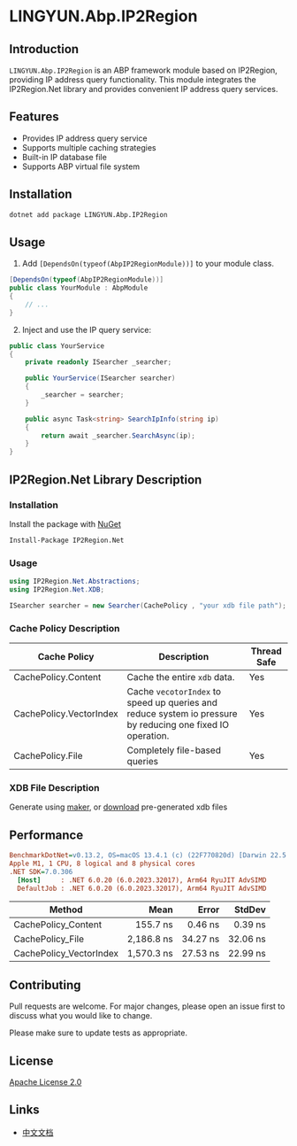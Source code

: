 # LINGYUN.Abp.IP2Region

## Introduction

`LINGYUN.Abp.IP2Region` is an ABP framework module based on IP2Region, providing IP address query functionality. This module integrates the IP2Region.Net library and provides convenient IP address query services.

## Features

* Provides IP address query service
* Supports multiple caching strategies
* Built-in IP database file
* Supports ABP virtual file system

## Installation

```bash
dotnet add package LINGYUN.Abp.IP2Region
```

## Usage

1. Add `[DependsOn(typeof(AbpIP2RegionModule))]` to your module class.

```csharp
[DependsOn(typeof(AbpIP2RegionModule))]
public class YourModule : AbpModule
{
    // ...
}
```

2. Inject and use the IP query service:

```csharp
public class YourService
{
    private readonly ISearcher _searcher;

    public YourService(ISearcher searcher)
    {
        _searcher = searcher;
    }

    public async Task<string> SearchIpInfo(string ip)
    {
        return await _searcher.SearchAsync(ip);
    }
}
```

## IP2Region.Net Library Description

### Installation

Install the package with [NuGet](https://www.nuget.org/packages/IP2Region.Net)

```bash
Install-Package IP2Region.Net
```

### Usage

```csharp
using IP2Region.Net.Abstractions;
using IP2Region.Net.XDB;

ISearcher searcher = new Searcher(CachePolicy , "your xdb file path");
```

### Cache Policy Description
| Cache Policy            | Description                                                                                                | Thread Safe |
|-------------------------|------------------------------------------------------------------------------------------------------------|-------------|
| CachePolicy.Content     | Cache the entire `xdb` data.                                                                               | Yes         |
| CachePolicy.VectorIndex | Cache `vecotorIndex` to speed up queries and reduce system io pressure by reducing one fixed IO operation. | Yes         |
| CachePolicy.File        | Completely file-based queries                                                                              | Yes         |

### XDB File Description
Generate using [maker](https://github.com/lionsoul2014/ip2region/tree/master/maker/csharp), or [download](https://github.com/lionsoul2014/ip2region/blob/master/data/ip2region.xdb) pre-generated xdb files

## Performance

``` ini
BenchmarkDotNet=v0.13.2, OS=macOS 13.4.1 (c) (22F770820d) [Darwin 22.5.0]
Apple M1, 1 CPU, 8 logical and 8 physical cores
.NET SDK=7.0.306
  [Host]     : .NET 6.0.20 (6.0.2023.32017), Arm64 RyuJIT AdvSIMD
  DefaultJob : .NET 6.0.20 (6.0.2023.32017), Arm64 RyuJIT AdvSIMD
```

| Method                  |       Mean |    Error |   StdDev |
|-------------------------|-----------:|---------:|---------:|
| CachePolicy_Content     |   155.7 ns |  0.46 ns |  0.39 ns |
| CachePolicy_File        | 2,186.8 ns | 34.27 ns | 32.06 ns |
| CachePolicy_VectorIndex | 1,570.3 ns | 27.53 ns | 22.99 ns |

## Contributing
Pull requests are welcome. For major changes, please open an issue first to discuss what you would like to change.

Please make sure to update tests as appropriate.

## License
[Apache License 2.0](https://github.com/lionsoul2014/ip2region/blob/master/LICENSE.md)

## Links

* [中文文档](./README.md)
